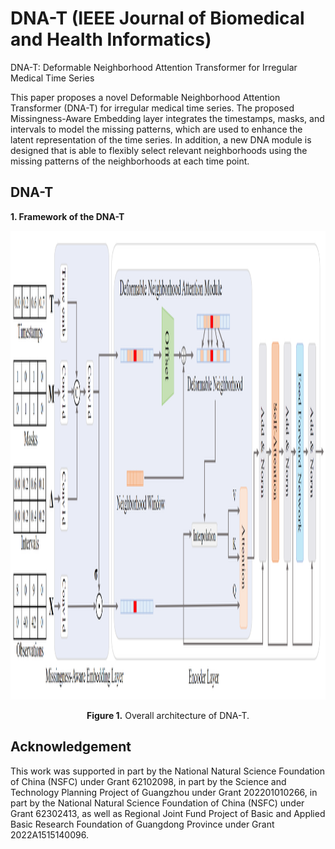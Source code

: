 # DNA-T (IEEE Journal of Biomedical and Health Informatics)

DNA-T: Deformable Neighborhood Attention Transformer for Irregular Medical Time Series

This paper proposes a novel Deformable Neighborhood Attention Transformer (DNA-T) for irregular medical time series. The proposed Missingness-Aware Embedding layer integrates the timestamps, masks, and intervals to model the missing patterns, which are used to enhance the latent representation of the time series. In addition, a new DNA module is designed that is able to flexibly select relevant neighborhoods using the missing patterns of the neighborhoods at each time point.

## DNA-T

**1. Framework of the DNA-T**


<p align="center">
<img src=".\pic\Model.png" height = "750" alt="" align=center />
<br><br>
<b>Figure 1.</b> Overall architecture of DNA-T.
</p>





## Acknowledgement
This work was supported in part by the National Natural Science Foundation of China (NSFC) under Grant 62102098, in part by the Science and Technology Planning Project of Guangzhou under Grant 202201010266, in part by the National Natural Science Foundation of China (NSFC) under Grant 62302413, as well as Regional Joint Fund Project of Basic and Applied Basic Research Foundation of Guangdong Province under Grant 2022A1515140096.